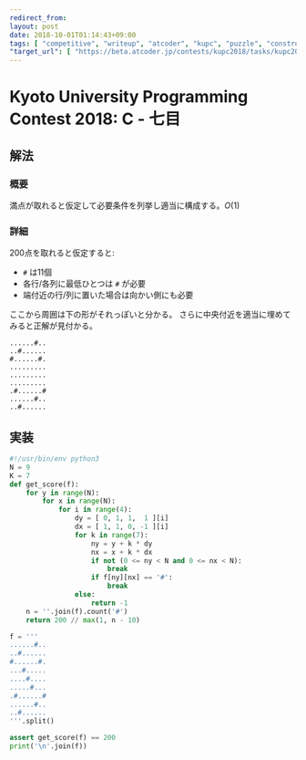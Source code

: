 ```yaml
---
redirect_from:
layout: post
date: 2018-10-01T01:14:43+09:00
tags: [ "competitive", "writeup", "atcoder", "kupc", "puzzle", "construction" ]
"target_url": [ "https://beta.atcoder.jp/contests/kupc2018/tasks/kupc2018_c" ]
---
```


# Kyoto University Programming Contest 2018: C - 七目

## 解法

### 概要

満点が取れると仮定して必要条件を列挙し適当に構成する。$O(1)$

### 詳細

$200$点を取れると仮定すると:

-   `#` は11個
-   各行/各列に最低ひとつは `#` が必要
-   端付近の行/列に置いた場合は向かい側にも必要

ここから周囲は下の形がそれっぽいと分かる。
さらに中央付近を適当に埋めてみると正解が見付かる。

```
......#..
..#......
#......#.
.........
.........
.........
.#......#
......#..
..#......
```

## 実装

``` python
#!/usr/bin/env python3
N = 9
K = 7
def get_score(f):
    for y in range(N):
        for x in range(N):
            for i in range(4):
                dy = [ 0, 1, 1,  1 ][i]
                dx = [ 1, 1, 0, -1 ][i]
                for k in range(7):
                    ny = y + k * dy
                    nx = x + k * dx
                    if not (0 <= ny < N and 0 <= nx < N):
                        break
                    if f[ny][nx] == '#':
                        break
                else:
                    return -1
    n = ''.join(f).count('#')
    return 200 // max(1, n - 10)

f = '''
......#..
..#......
#......#.
...#.....
....#....
.....#...
.#......#
......#..
..#......
'''.split()

assert get_score(f) == 200
print('\n'.join(f))
```
